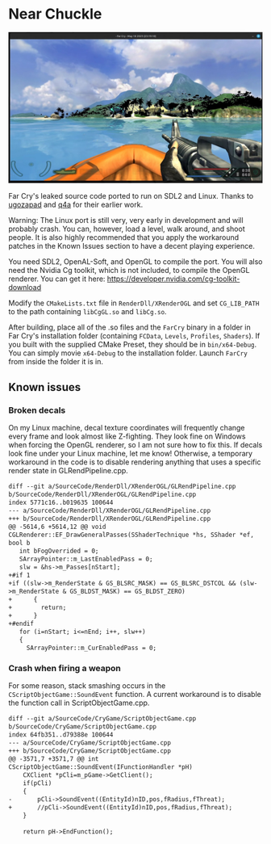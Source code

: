 # Near Chuckle

![Screenshot of Far Cry on Linux](assets/fort.jpg)

Far Cry's leaked source code ported to run on SDL2 and Linux. Thanks to [ugozapad](https://github.com/ugozapad)
and [q4a](https://github.com/q4a) for their earlier work.

Warning: The Linux port is still very, very early in development and will probably crash. You can,
however, load a level, walk around, and shoot people. It is also highly recommended that
you apply the workaround patches in the Known Issues section to have a decent playing experience.

You need SDL2, OpenAL-Soft, and OpenGL to compile the port. You will also need
the Nvidia Cg toolkit, which is not included, to compile the OpenGL renderer. You can get it here:
https://developer.nvidia.com/cg-toolkit-download

Modify the `CMakeLists.txt` file in `RenderDll/XRenderOGL` and set `CG_LIB_PATH` to
the path containing `libCgGL.so` and `libCg.so`.

After building, place all of the .so files and the `FarCry` binary in a folder in Far Cry's installation folder (containing `FCData`, `Levels`, `Profiles`, `Shaders`). If you built with the supplied CMake Preset, they should be in `bin/x64-Debug`.
You can simply movie `x64-Debug` to the installation folder. Launch `FarCry` from inside the folder it is in.

## Known issues

### Broken decals

On my Linux machine, decal texture coordinates will frequently change every frame and look almost like
Z-fighting. They look fine on Windows when forcing the OpenGL renderer, so I am
not sure how to fix this. If decals look fine under your Linux machine, let me know!
Otherwise, a temporary workaround in the code is to disable rendering
anything that uses a specific render state in GLRendPipeline.cpp.

```
diff --git a/SourceCode/RenderDll/XRenderOGL/GLRendPipeline.cpp b/SourceCode/RenderDll/XRenderOGL/GLRendPipeline.cpp
index 5771c16..b019635 100644
--- a/SourceCode/RenderDll/XRenderOGL/GLRendPipeline.cpp
+++ b/SourceCode/RenderDll/XRenderOGL/GLRendPipeline.cpp
@@ -5614,6 +5614,12 @@ void CGLRenderer::EF_DrawGeneralPasses(SShaderTechnique *hs, SShader *ef, bool b
   int bFogOverrided = 0;
   SArrayPointer::m_LastEnabledPass = 0;
   slw = &hs->m_Passes[nStart];
+#if 1
+if ((slw->m_RenderState & GS_BLSRC_MASK) == GS_BLSRC_DSTCOL && (slw->m_RenderState & GS_BLDST_MASK) == GS_BLDST_ZERO)
+      {
+        return;
+      }
+#endif
   for (i=nStart; i<=nEnd; i++, slw++)
   {
     SArrayPointer::m_CurEnabledPass = 0;
```

### Crash when firing a weapon

For some reason, stack smashing occurs in the `CScriptObjectGame::SoundEvent` function. A current workaround
is to disable the function call in ScriptObjectGame.cpp.

```
diff --git a/SourceCode/CryGame/ScriptObjectGame.cpp b/SourceCode/CryGame/ScriptObjectGame.cpp
index 64fb351..d79388e 100644
--- a/SourceCode/CryGame/ScriptObjectGame.cpp
+++ b/SourceCode/CryGame/ScriptObjectGame.cpp
@@ -3571,7 +3571,7 @@ int CScriptObjectGame::SoundEvent(IFunctionHandler *pH)
 	CXClient *pCli=m_pGame->GetClient();
 	if(pCli)
 	{
-		pCli->SoundEvent((EntityId)nID,pos,fRadius,fThreat);
+		//pCli->SoundEvent((EntityId)nID,pos,fRadius,fThreat);
 	}
 	
 	return pH->EndFunction();
```
